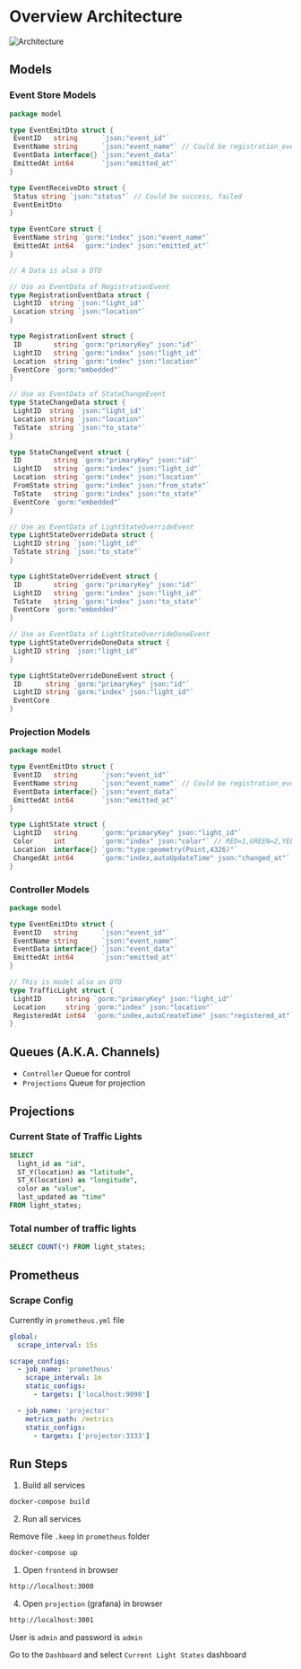 # Overview Architecture

![Architecture](https://i.ibb.co/xLs32Y2/2023-06-25-02-47.png)

## Models

### Event Store Models

```go
package model

type EventEmitDto struct {
 EventID   string      `json:"event_id"`
 EventName string      `json:"event_name"` // Could be registration_event, state_change_event, light_state_override, light_state_override_response
 EventData interface{} `json:"event_data"`
 EmittedAt int64       `json:"emitted_at"`
}

type EventReceiveDto struct {
 Status string `json:"status"` // Could be success, failed
 EventEmitDto
}

type EventCore struct {
 EventName string `gorm:"index" json:"event_name"`
 EmittedAt int64  `gorm:"index" json:"emitted_at"`
}

// A Data is also a DTO

// Use as EventData of RegistrationEvent
type RegistrationEventData struct {
 LightID  string `json:"light_id"`
 Location string `json:"location"`
}

type RegistrationEvent struct {
 ID        string `gorm:"primaryKey" json:"id"`
 LightID   string `gorm:"index" json:"light_id"`
 Location  string `gorm:"index" json:"location"`
 EventCore `gorm:"embedded"`
}

// Use as EventData of StateChangeEvent
type StateChangeData struct {
 LightID  string `json:"light_id"`
 Location string `json:"location"`
 ToState  string `json:"to_state"`
}

type StateChangeEvent struct {
 ID        string `gorm:"primaryKey" json:"id"`
 LightID   string `gorm:"index" json:"light_id"`
 Location  string `gorm:"index" json:"location"`
 FromState string `gorm:"index" json:"from_state"`
 ToState   string `gorm:"index" json:"to_state"`
 EventCore `gorm:"embedded"`
}

// Use as EventData of LightStateOverrideEvent
type LightStateOverrideData struct {
 LightID string `json:"light_id"`
 ToState string `json:"to_state"`
}

type LightStateOverrideEvent struct {
 ID        string `gorm:"primaryKey" json:"id"`
 LightID   string `gorm:"index" json:"light_id"`
 ToState   string `gorm:"index" json:"to_state"`
 EventCore `gorm:"embedded"`
}

// Use as EventData of LightStateOverrideDoneEvent
type LightStateOverrideDoneData struct {
 LightID string `json:"light_id"`
}

type LightStateOverrideDoneEvent struct {
 ID      string `gorm:"primaryKey" json:"id"`
 LightID string `gorm:"index" json:"light_id"`
 EventCore
}

```

### Projection Models

```go
package model

type EventEmitDto struct {
 EventID   string      `json:"event_id"`
 EventName string      `json:"event_name"` // Could be registration_event, state_change_event, light_state_override, light_state_override_response
 EventData interface{} `json:"event_data"`
 EmittedAt int64       `json:"emitted_at"`
}

type LightState struct {
 LightID   string      `gorm:"primaryKey" json:"light_id"`
 Color     int         `gorm:"index" json:"color"` // RED=1,GREEN=2,YELLOW=3
 Location  interface{} `gorm:"type:geometry(Point,4326)"`
 ChangedAt int64       `gorm:"index,autoUpdateTime" json:"changed_at"`
}

```

### Controller Models

```go
package model

type EventEmitDto struct {
 EventID   string      `json:"event_id"`
 EventName string      `json:"event_name"`
 EventData interface{} `json:"event_data"`
 EmittedAt int64       `json:"emitted_at"`
}

// This is model also an DTO
type TrafficLight struct {
 LightID      string `gorm:"primaryKey" json:"light_id"`
 Location     string `gorm:"index" json:"location"`
 RegisteredAt int64  `gorm:"index,autoCreateTime" json:"registered_at"`
}

```

## Queues (A.K.A. Channels)

- `Controller` Queue for control
- `Projections` Queue for projection

## Projections

### Current State of Traffic Lights

```sql
SELECT
  light_id as "id",
  ST_Y(location) as "latitude",
  ST_X(location) as "longitude",
  color as "value",
  last_updated as "time"
FROM light_states;
```

### Total number of traffic lights

```sql
SELECT COUNT(*) FROM light_states;
```

## Prometheus

### Scrape Config

Currently in `prometheus.yml` file

```yaml
global:
  scrape_interval: 15s

scrape_configs:
  - job_name: 'prometheus'
    scrape_interval: 1m
    static_configs:
      - targets: ['localhost:9090']

  - job_name: 'projector'
    metrics_path: /metrics
    static_configs:
      - targets: ['projector:3333']

```

## Run Steps

1. Build all services

```bash
docker-compose build
```

2. Run all services

Remove file `.keep` in `prometheus` folder

```bash
docker-compose up
```

1. Open `frontend` in browser

```bash
http://localhost:3000
```

4. Open `projection` (grafana) in browser

```bash
http://localhost:3001
```

User is `admin` and password is `admin`

Go to the `Dashboard` and select `Current Light States` dashboard
